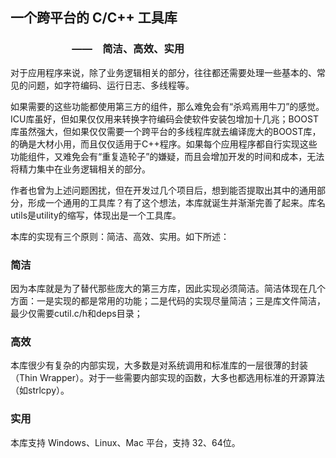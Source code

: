 ## 一个跨平台的 C/C++ 工具库

### 　　　　　　——　简洁、高效、实用


对于应用程序来说，除了业务逻辑相关的部分，往往都还需要处理一些基本的、常见的问题，如字符编码、运行日志、多线程等。

如果需要的这些功能都使用第三方的组件，那么难免会有“杀鸡焉用牛刀”的感觉。ICU库虽好，但如果仅仅用来转换字符编码会使软件安装包增加十几兆；BOOST库虽然强大，但如果仅仅需要一个跨平台的多线程库就去编译庞大的BOOST库，的确是大材小用，而且仅仅适用于C++程序。如果每个应用程序都自行实现这些功能组件，又难免会有“重复造轮子”的嫌疑，而且会增加开发的时间和成本，无法将精力集中在业务逻辑相关的部分。

作者也曾为上述问题困扰，但在开发过几个项目后，想到能否提取出其中的通用部分，形成一个通用的工具库？有了这个想法，本库就诞生并渐渐完善了起来。库名utils是utility的缩写，体现出是一个工具库。

本库的实现有三个原则：简洁、高效、实用。如下所述：

### 简洁

因为本库就是为了替代那些庞大的第三方库，因此实现必须简洁。简洁体现在几个方面：一是实现的都是常用的功能；二是代码的实现尽量简洁；三是库文件简洁，最少仅需要cutil.c/h和deps目录；

### 高效

本库很少有复杂的内部实现，大多数是对系统调用和标准库的一层很薄的封装（Thin Wrapper）。对于一些需要内部实现的函数，大多也都选用标准的开源算法（如strlcpy）。

### 实用
本库支持 Windows、Linux、Mac 平台，支持 32、64位。